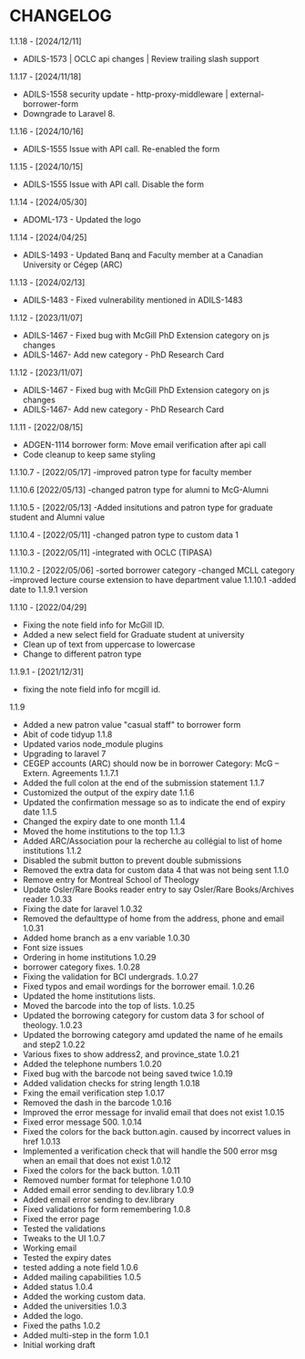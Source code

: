 # CHANGELOG

1.1.18 - [2024/12/11]

- ADILS-1573 | OCLC api changes | Review trailing slash support


1.1.17 - [2024/11/18]

- ADILS-1558 security update - http-proxy-middleware | external-borrower-form
- Downgrade to Laravel 8.

1.1.16 - [2024/10/16]

- ADILS-1555 Issue with API call. Re-enabled the form

1.1.15 - [2024/10/15]

- ADILS-1555 Issue with API call. Disable the form


1.1.14 - [2024/05/30]

- ADOML-173 - Updated the logo

1.1.14 - [2024/04/25]

- ADILS-1493 - Updated Banq and Faculty member at a Canadian University or Cégep (ARC)

1.1.13 - [2024/02/13]

- ADILS-1483 -  Fixed vulnerability mentioned in ADILS-1483

1.1.12 - [2023/11/07]

- ADILS-1467 - Fixed bug with McGill PhD Extension category on js changes
- ADILS-1467- Add new category - PhD Research Card

1.1.12 - [2023/11/07]

- ADILS-1467 - Fixed bug with McGill PhD Extension category on js changes
- ADILS-1467- Add new category - PhD Research Card

1.1.11 - [2022/08/15]

- ADGEN-1114 borrower form: Move email verification after api call
- Code cleanup to keep same styling

1.1.10.7 - [2022/05/17]
-improved patron type for faculty member

1.1.10.6 [2022/05/13]
-changed patron type for alumni to McG-Alumni

1.1.10.5 - [2022/05/13]
-Added insitutions and patron type for graduate student and Alumni value

1.1.10.4 - [2022/05/11]
-changed patron type to custom data 1

1.1.10.3 - [2022/05/11]
-integrated with OCLC (TIPASA)

1.1.10.2 - [2022/05/06]
-sorted borrower category
-changed MCLL category
-improved lecture course extension to have department value
1.1.10.1
-added date to 1.1.9.1 version

1.1.10 - [2022/04/29]

- Fixing the note field info for McGill ID.
- Added a new select field for Graduate student at university
- Clean up of text from uppercase to lowercase
- Change to different patron type

1.1.9.1 - [2021/12/31]

- fixing the note field info for mcgill id.

1.1.9

- Added a new patron value "casual staff" to borrower form
- Abit of code tidyup
1.1.8
- Updated varios node_module plugins
- Upgrading to laravel 7
- CEGEP accounts (ARC) should now be in borrower Category: McG – Extern. Agreements
1.1.7.1
- Added the full colon at the end of the submission statement
1.1.7
- Customized the output of the expiry date
1.1.6
- Updated the confirmation message so as to indicate the end of expiry date
1.1.5
- Changed the expiry date to one month
1.1.4
- Moved the home institutions to the top
1.1.3
- Added ARC/Association pour la recherche au collégial to list of home institutions
1.1.2
- Disabled the submit button to prevent double submissions
- Removed the extra data for custom data 4 that was not being sent
1.1.0
- Remove entry for Montreal School of Theology
- Update Osler/Rare Books reader entry to say Osler/Rare Books/Archives reader
1.0.33
- Fixing the date for laravel
1.0.32
- Removed the defaulttype of home from the address, phone and email
1.0.31
- Added home branch as a env variable
1.0.30
- Font size issues
- Ordering in home institutions
1.0.29
- borrower category fixes.
1.0.28
- Fixing the validation for BCI undergrads.
1.0.27
- Fixed typos and email wordings for the borrower email.
1.0.26
- Updated the home institutions lists.
- Moved the barcode into the top of lists.
1.0.25
- Updated the borrowing category for custom data 3 for school of theology.
1.0.23
- Updated the borrowing category amd updated the name of he emails and step2
1.0.22
- Various fixes to show address2, and province_state
1.0.21
- Added the telephone numbers
1.0.20
- Fixed bug with the barcode not being saved twice
1.0.19
- Added validation checks for string length
1.0.18
- Fxing the email verification step
1.0.17
- Removed the dash in the barcode
1.0.16
- Improved the error message for invalid email that does not exist
1.0.15
- Fixed error message 500.
1.0.14
- Fixed the colors for the back button.agin. caused by incorrect values in <a> href
1.0.13
- Implemented a verification check that will handle the 500 error msg when an email that does not exist
1.0.12
- Fixed the colors for the back button.
1.0.11
- Removed number format for telephone
1.0.10
- Added email error sending to dev.library
1.0.9
- Added email error sending to dev.library
- Fixed validations for form remembering
1.0.8
- Fixed the error page
- Tested the validations
- Tweaks to the UI
1.0.7
- Working email
- Tested the expiry dates
- tested adding a note field
1.0.6
- Added mailing capabilities
1.0.5
- Added status
1.0.4
- Added the working custom data.
- Added the universities
1.0.3
- Added the logo.
- Fixed the paths
1.0.2
- Added multi-step in the form
1.0.1
- Initial working draft
